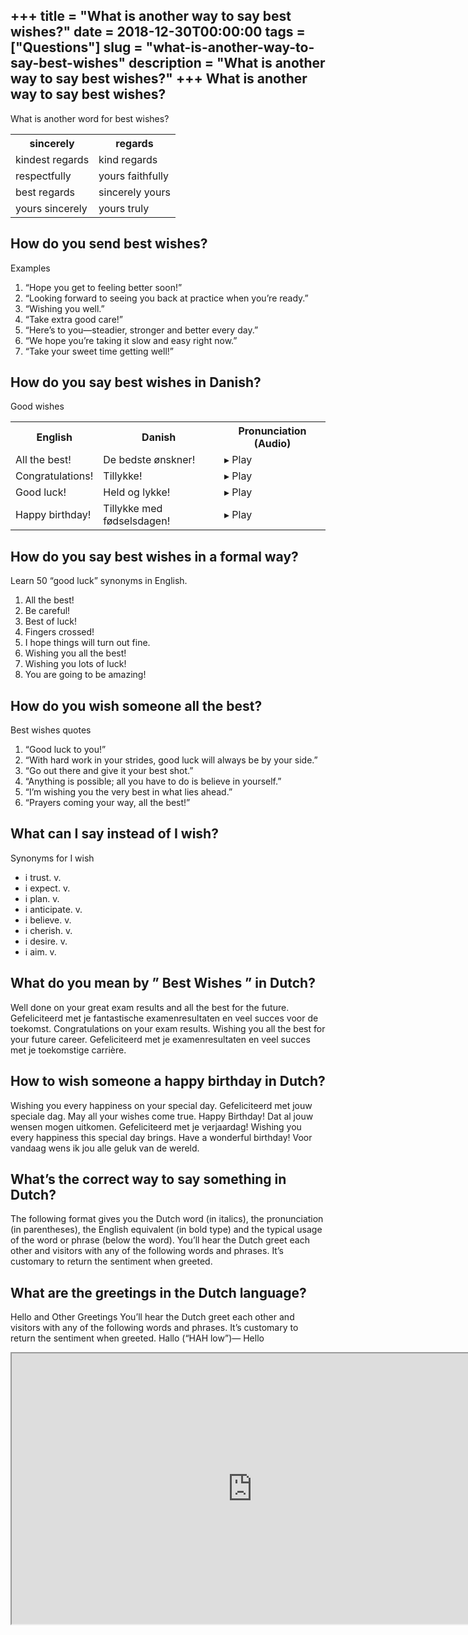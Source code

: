 +++
title = "What is another way to say best wishes?"
date = 2018-12-30T00:00:00
tags = ["Questions"]
slug = "what-is-another-way-to-say-best-wishes"
description = "What is another way to say best wishes?"
+++
What is another way to say best wishes?
---------------------------------------

What is another word for best wishes?

<table><tr><th>sincerely</th><th>regards</th></tr><tr><td>kindest regards</td><td>kind regards</td></tr><tr><td>respectfully</td><td>yours faithfully</td></tr><tr><td>best regards</td><td>sincerely yours</td></tr><tr><td>yours sincerely</td><td>yours truly</td></tr></table>

How do you send best wishes?
----------------------------

Examples

1. “Hope you get to feeling better soon!”
2. “Looking forward to seeing you back at practice when you’re ready.”
3. “Wishing you well.”
4. “Take extra good care!”
5. “Here’s to you—steadier, stronger and better every day.”
6. “We hope you’re taking it slow and easy right now.”
7. “Take your sweet time getting well!”

How do you say best wishes in Danish?
-------------------------------------

Good wishes

<table><tr><th>English</th><th>Danish</th><th>Pronunciation (Audio)</th></tr><tr><td>All the best!</td><td>De bedste ønskner!</td><td>▸ Play</td></tr><tr><td>Congratulations!</td><td>Tillykke!</td><td>▸ Play</td></tr><tr><td>Good luck!</td><td>Held og lykke!</td><td>▸ Play</td></tr><tr><td>Happy birthday!</td><td>Tillykke med fødselsdagen!</td><td>▸ Play</td></tr></table>

How do you say best wishes in a formal way?
-------------------------------------------

Learn 50 “good luck” synonyms in English.

1. All the best!
2. Be careful!
3. Best of luck!
4. Fingers crossed!
5. I hope things will turn out fine.
6. Wishing you all the best!
7. Wishing you lots of luck!
8. You are going to be amazing!

How do you wish someone all the best?
-------------------------------------

Best wishes quotes

1. “Good luck to you!”
2. “With hard work in your strides, good luck will always be by your side.”
3. “Go out there and give it your best shot.”
4. “Anything is possible; all you have to do is believe in yourself.”
5. “I’m wishing you the very best in what lies ahead.”
6. “Prayers coming your way, all the best!”

What can I say instead of I wish?
---------------------------------

Synonyms for I wish

- i trust. v.
- i expect. v.
- i plan. v.
- i anticipate. v.
- i believe. v.
- i cherish. v.
- i desire. v.
- i aim. v.

What do you mean by ” Best Wishes ” in Dutch?
---------------------------------------------

Well done on your great exam results and all the best for the future. Gefeliciteerd met je fantastische examenresultaten en veel succes voor de toekomst. Congratulations on your exam results. Wishing you all the best for your future career. Gefeliciteerd met je examenresultaten en veel succes met je toekomstige carrière.

How to wish someone a happy birthday in Dutch?
----------------------------------------------

Wishing you every happiness on your special day. Gefeliciteerd met jouw speciale dag. May all your wishes come true. Happy Birthday! Dat al jouw wensen mogen uitkomen. Gefeliciteerd met je verjaardag! Wishing you every happiness this special day brings. Have a wonderful birthday! Voor vandaag wens ik jou alle geluk van de wereld.

What’s the correct way to say something in Dutch?
-------------------------------------------------

The following format gives you the Dutch word (in italics), the pronunciation (in parentheses), the English equivalent (in bold type) and the typical usage of the word or phrase (below the word). You’ll hear the Dutch greet each other and visitors with any of the following words and phrases. It’s customary to return the sentiment when greeted.

What are the greetings in the Dutch language?
---------------------------------------------

Hello and Other Greetings You’ll hear the Dutch greet each other and visitors with any of the following words and phrases. It’s customary to return the sentiment when greeted. Hallo (“HAH low”)— Hello

<iframe allow="accelerometer; autoplay; clipboard-write; encrypted-media; gyroscope; picture-in-picture" allowfullscreen="" class="__youtube_prefs__  epyt-is-override  no-lazyload" data-no-lazy="1" data-origheight="433" data-origwidth="770" data-skipgform_ajax_framebjll="" height="433" id="_ytid_21478" loading="lazy" src="https://www.youtube.com/embed/uSb7L2FbKds?enablejsapi=1&autoplay=0&cc_load_policy=0&cc_lang_pref=&iv_load_policy=1&loop=0&modestbranding=0&rel=1&fs=1&playsinline=0&autohide=2&theme=dark&color=red&controls=1&" title="YouTube player" width="770"></iframe>
